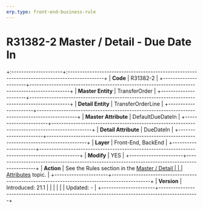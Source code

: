 ```yaml
---
erp.type: front-end-business-rule
---
```


# R31382-2 Master / Detail - Due Date In
+:---------------------+:---------------------------------------------------------------------------------------------+
| **Code**             | R31382-2                                                                                     |
+----------------------+----------------------------------------------------------------------------------------------+
| **Master Entity**    | TransferOrder                                                                                |
+----------------------+----------------------------------------------------------------------------------------------+
| **Detail Entity**    | TransferOrderLine                                                                            |
+----------------------+----------------------------------------------------------------------------------------------+
| **Master Attribute** | DefaultDueDateIn                                                                             |
+----------------------+----------------------------------------------------------------------------------------------+
| **Detail Attribute** | DueDateIn                                                                                    |
+----------------------+----------------------------------------------------------------------------------------------+
| **Layer**            | Front-End, BackEnd                                                                           |
+----------------------+----------------------------------------------------------------------------------------------+
| **Modify**           | YES                                                                                          |
+----------------------+----------------------------------------------------------------------------------------------+
| **Action**           | See the Rules section in the [Master / Detail                                                |
|                      | Attributes](https://confluence.erp.net/pages/viewpage.action?pageId=2523212) topic.          |
+----------------------+----------------------------------------------------------------------------------------------+
| **Version**          | Introduced: 21.1                                                                             |
|                      |                                                                                              |
|                      | Updated: -                                                                                   |
+----------------------+----------------------------------------------------------------------------------------------+
